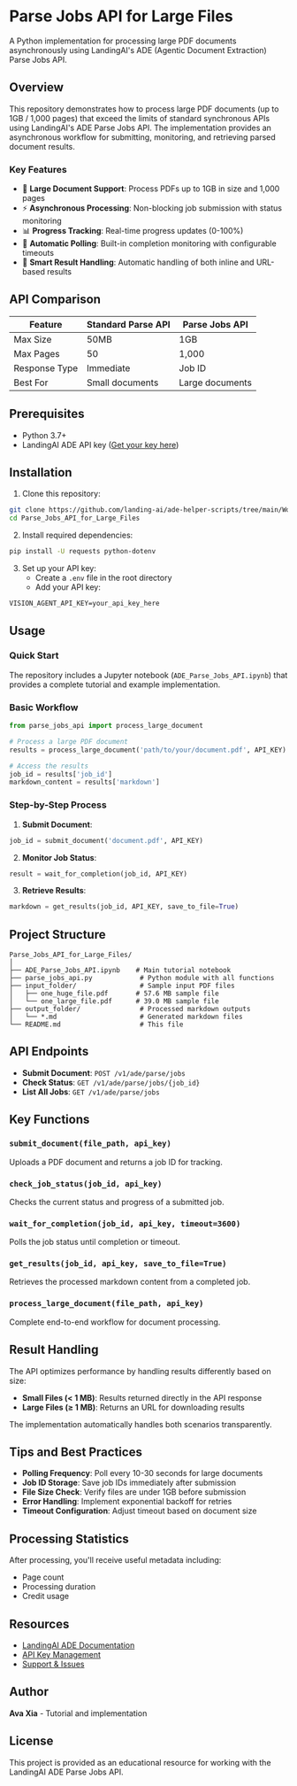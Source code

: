 # Parse Jobs API for Large Files

A Python implementation for processing large PDF documents asynchronously using LandingAI's ADE (Agentic Document Extraction) Parse Jobs API.

## Overview

This repository demonstrates how to process large PDF documents (up to 1GB / 1,000 pages) that exceed the limits of standard synchronous APIs using LandingAI's ADE Parse Jobs API. The implementation provides an asynchronous workflow for submitting, monitoring, and retrieving parsed document results.

### Key Features

- 📄 **Large Document Support**: Process PDFs up to 1GB in size and 1,000 pages
- ⚡ **Asynchronous Processing**: Non-blocking job submission with status monitoring
- 📊 **Progress Tracking**: Real-time progress updates (0-100%)
- 🔄 **Automatic Polling**: Built-in completion monitoring with configurable timeouts
- 💾 **Smart Result Handling**: Automatic handling of both inline and URL-based results

## API Comparison

| Feature | Standard Parse API | Parse Jobs API |
|---------|-------------------|----------------|
| Max Size | 50MB | 1GB |
| Max Pages | 50 | 1,000 |
| Response Type | Immediate | Job ID |
| Best For | Small documents | Large documents |

## Prerequisites

- Python 3.7+
- LandingAI ADE API key ([Get your key here](https://docs.landing.ai/ade/agentic-api-key))

## Installation

1. Clone this repository:
```bash
git clone https://github.com/landing-ai/ade-helper-scripts/tree/main/Workflows/Parse_Jobs_API_for_Large_Files
cd Parse_Jobs_API_for_Large_Files
```

2. Install required dependencies:
```bash
pip install -U requests python-dotenv
```

3. Set up your API key:
   - Create a `.env` file in the root directory
   - Add your API key:
```env
VISION_AGENT_API_KEY=your_api_key_here
```

## Usage

### Quick Start

The repository includes a Jupyter notebook (`ADE_Parse_Jobs_API.ipynb`) that provides a complete tutorial and example implementation.

### Basic Workflow

```python
from parse_jobs_api import process_large_document

# Process a large PDF document
results = process_large_document('path/to/your/document.pdf', API_KEY)

# Access the results
job_id = results['job_id']
markdown_content = results['markdown']
```

### Step-by-Step Process

1. **Submit Document**:
```python
job_id = submit_document('document.pdf', API_KEY)
```

2. **Monitor Job Status**:
```python
result = wait_for_completion(job_id, API_KEY)
```

3. **Retrieve Results**:
```python
markdown = get_results(job_id, API_KEY, save_to_file=True)
```

## Project Structure

```
Parse_Jobs_API_for_Large_Files/
│
├── ADE_Parse_Jobs_API.ipynb    # Main tutorial notebook
├── parse_jobs_api.py            # Python module with all functions
├── input_folder/                # Sample input PDF files
│   ├── one_huge_file.pdf       # 57.6 MB sample file
│   └── one_large_file.pdf      # 39.0 MB sample file
├── output_folder/               # Processed markdown outputs
│   └── *.md                     # Generated markdown files
└── README.md                    # This file
```

## API Endpoints

- **Submit Document**: `POST /v1/ade/parse/jobs`
- **Check Status**: `GET /v1/ade/parse/jobs/{job_id}`
- **List All Jobs**: `GET /v1/ade/parse/jobs`

## Key Functions

### `submit_document(file_path, api_key)`
Uploads a PDF document and returns a job ID for tracking.

### `check_job_status(job_id, api_key)`
Checks the current status and progress of a submitted job.

### `wait_for_completion(job_id, api_key, timeout=3600)`
Polls the job status until completion or timeout.

### `get_results(job_id, api_key, save_to_file=True)`
Retrieves the processed markdown content from a completed job.

### `process_large_document(file_path, api_key)`
Complete end-to-end workflow for document processing.

## Result Handling

The API optimizes performance by handling results differently based on size:

- **Small Files (< 1 MB)**: Results returned directly in the API response
- **Large Files (≥ 1 MB)**: Returns an URL for downloading results

The implementation automatically handles both scenarios transparently.

## Tips and Best Practices

- **Polling Frequency**: Poll every 10-30 seconds for large documents
- **Job ID Storage**: Save job IDs immediately after submission
- **File Size Check**: Verify files are under 1GB before submission
- **Error Handling**: Implement exponential backoff for retries
- **Timeout Configuration**: Adjust timeout based on document size

## Processing Statistics

After processing, you'll receive useful metadata including:
- Page count
- Processing duration
- Credit usage

## Resources

- [LandingAI ADE Documentation](https://docs.landing.ai/ade)
- [API Key Management](https://va.landing.ai/settings/api-key)
- [Support & Issues](https://docs.landing.ai/support)

## Author

**Ava Xia** - Tutorial and implementation

## License

This project is provided as an educational resource for working with the LandingAI ADE Parse Jobs API.

